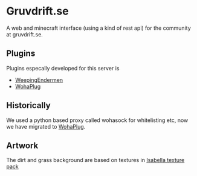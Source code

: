 Gruvdrift.se
============
A web and minecraft interface (using a kind of rest api) for the
community at gruvdrift.se.

Plugins
-------
Plugins especally developed for this server is

 - [WeepingEndermen](http://github.com/blambi/WeepingEndermen)
 - [WohaPlug](http://github.com/blambi/WohaPlug)

Historically
------------
We used a python based proxy called wohasock for whitelisting etc, now we have migrated to
[WohaPlug](http://github.com/blambi/WohaPlug).


Artwork
------- 

The dirt and grass background are based on textures in
[Isabella texture pack](http://www.minecraftforum.net/topic/242175-16x125-isabella-12v3-1-year-anniversary-of-isabella-april-4-2012/)
